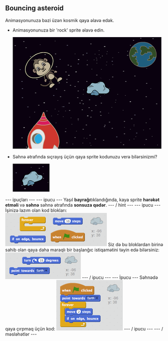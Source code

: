## Bouncing asteroid

Animasyonunuza bəzi üzən kosmik qaya əlavə edək.

+ Animasyonunuza bir 'rock' sprite əlavə edin.
    
    ![Bir qaya sprite əlavə](images/space-rock-sprite.png)

+ Səhnə ətrafında sıçrayış üçün qaya sprite kodunuzu verə bilərsinizmi?
    
    ![Bir dönən qaya test](images/space-bounce-test.png)

\--- ipuçları \--- \--- ipucu \--- Yaşıl **bayrağı**tıklandığında, kaya sprite **hərəkət etməli** və **səhnə** səhnə ətrafında **sonsuza qədər**. \--- / hint \--- \--- ipucu \--- İşinizə lazım olan kod blokları: ![Blocks for a bouncing rock](images/space-bounce-blocks.png) Siz də bu bloklardan birinə sahib olan qaya daha maraqlı bir başlanğıc istiqamətini təyin edə bilərsiniz: ![Setting the rock's initial position](images/space-initial-position.png) \--- / ipucu \--- \--- İpucu \--- Səhnədə qaya çırpmaq üçün kod: ![Code for a bouncing rock](images/space-bounce-code.png) \--- / ipucu \--- \--- / məsləhətlər \---